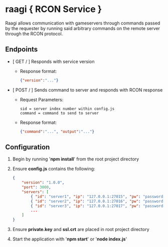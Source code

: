 # raagi { RCON Service }

Raagi allows communication with gameservers through commands passed by the requester by running said arbitrary commands on the remote server through the RCON protocol.

## Endpoints

* [ GET / ] Responds with service version
  * Response format:

    ```json
    {"version":"..."}
    ```

* [ POST / ] Sends command to server and responds with RCON response
  * Request Parameters:

    ```text
    sid = server index number within config.js
    command = command to send to server
    ```

  * Response format:

    ```json
    {"command":"...", "output":"..."}
    ```

## Configuration

1. Begin by running '**npm install**' from the root project directory

2. Ensure **config.js** contains the following:

    ```json
    {
        "version": "1.0.0",
        "port": 3000,
        "servers": [
            { "id": "server1", "ip": "127.0.0.1:27015", "pw": "password" },
            { "id": "server2", "ip": "127.0.0.1:27016", "pw": "password" },
            { "id": "server3", "ip": "127.0.0.1:27017", "pw": "password" },
            ...
        ]
    }
    ```

3. Ensure **private.key** and **ssl.crt** are placed in root project directory

4. Start the application with '**npm start**' or '**node index.js**'